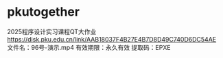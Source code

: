 # pkutogether
2025程序设计实习课程QT大作业
https://disk.pku.edu.cn/link/AAB18037F4B27E4B7D8D49C740D6DC54AE
文件名：96号-演示.mp4
有效期限：永久有效
提取码：EPXE
